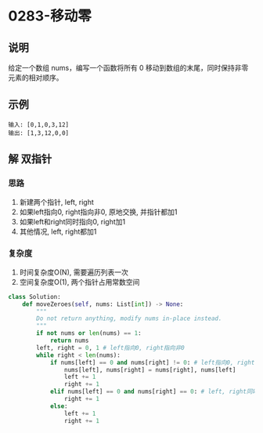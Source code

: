 # 0283-移动零

## 说明
给定一个数组 nums，编写一个函数将所有 0 移动到数组的末尾，同时保持非零元素的相对顺序。

## 示例
```
输入: [0,1,0,3,12]
输出: [1,3,12,0,0]
```

## 解 双指针

### 思路
1. 新建两个指针, left, right
2. 如果left指向0, right指向非0, 原地交换, 并指针都加1
3. 如果left和right同时指向0, right加1
4. 其他情况, left, right都加1

### 复杂度
1. 时间复杂度O(N), 需要遍历列表一次
2. 空间复杂度O(1), 两个指针占用常数空间

```python
class Solution:
    def moveZeroes(self, nums: List[int]) -> None:
        """
        Do not return anything, modify nums in-place instead.
        """
        if not nums or len(nums) == 1:
            return nums
        left, right = 0, 1 # left指向0, right指向非0
        while right < len(nums):
            if nums[left] == 0 and nums[right] != 0: # left指向0, right指向非0, 原地交换, 并+1
                nums[left], nums[right] = nums[right], nums[left]
                left += 1
                right += 1
            elif nums[left] == 0 and nums[right] == 0: # left, right同时指向0, right+=1
                right += 1
            else:
                left += 1
                right += 1
```